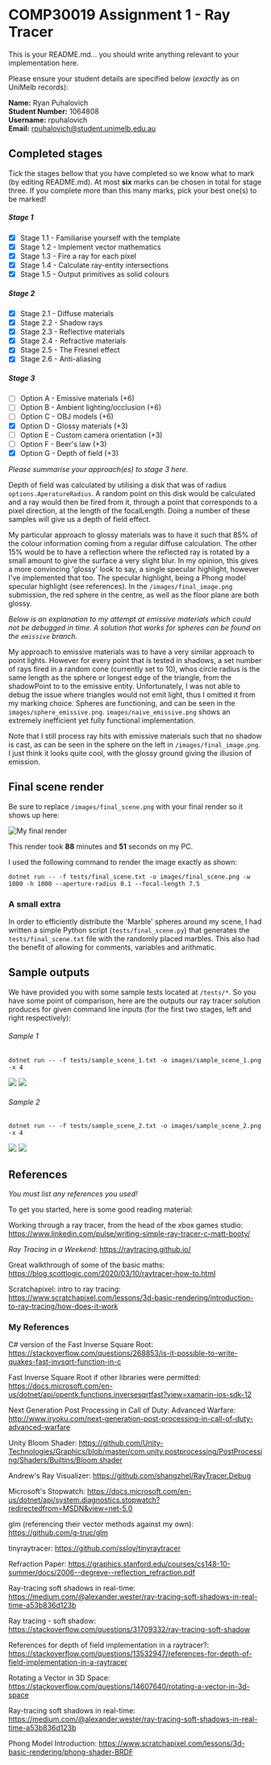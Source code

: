 # COMP30019 Assignment 1 - Ray Tracer

This is your README.md... you should write anything relevant to your implementation here.

Please ensure your student details are specified below (_exactly_ as on UniMelb records):

**Name:** Ryan Puhalovich \
**Student Number:** 1064808 \
**Username:** rpuhalovich \
**Email:** rpuhalovich@student.unimelb.edu.au

## Completed stages

Tick the stages bellow that you have completed so we know what to mark (by editing README.md). At most **six** marks can be chosen in total for stage three. If you complete more than this many marks, pick your best one(s) to be marked!

<!---
Tip: To tick, place an x between the square brackes [ ], like so: [x]
-->

##### Stage 1

- [x] Stage 1.1 - Familiarise yourself with the template
- [x] Stage 1.2 - Implement vector mathematics
- [x] Stage 1.3 - Fire a ray for each pixel
- [x] Stage 1.4 - Calculate ray-entity intersections
- [x] Stage 1.5 - Output primitives as solid colours

##### Stage 2

- [x] Stage 2.1 - Diffuse materials
- [x] Stage 2.2 - Shadow rays
- [x] Stage 2.3 - Reflective materials
- [x] Stage 2.4 - Refractive materials
- [x] Stage 2.5 - The Fresnel effect
- [x] Stage 2.6 - Anti-aliasing

##### Stage 3

- [ ] Option A - Emissive materials (+6)
- [ ] Option B - Ambient lighting/occlusion (+6)
- [ ] Option C - OBJ models (+6)
- [x] Option D - Glossy materials (+3)
- [ ] Option E - Custom camera orientation (+3)
- [ ] Option F - Beer's law (+3)
- [x] Option G - Depth of field (+3)

_Please summarise your approach(es) to stage 3 here._

Depth of field was calculated by utilising a disk that was of radius `options.AperatureRadius`. A random point on this disk would be calculated and a ray would then be fired from it, through a point that corresponds to a pixel direction, at the length of the focalLength. Doing a number of these samples will give us a depth of field effect.

My particular approach to glossy materials was to have it such that 85% of the colour information coming from a regular diffuse calculation. The other 15% would be to have a reflection where the reflected ray is rotated by a small amount to give the surface a very slight blur. In my opinion, this gives a more convincing 'glossy' look to say, a single specular highlight, however I've implemented that too. The specular highlight, being a Phong model specular highlight (see references). In the `/images/final_image.png` submission, the red sphere in the centre, as well as the floor plane are both glossy.

_Below is an explanation to my attempt at emissive materials which could not be debugged in time. A solution that works for spheres can be found on the `emissive` branch._

My approach to emissive materials was to have a very similar approach to point lights. However for every point that is tested in shadows, a set number of rays fired in a random cone (currently set to 10), whos circle radius is the same length as the sphere or longest edge of the triangle, from the shadowPoint to to the emissive entity. Unfortunately, I was not able to debug the issue where triangles would not emit light, thus I omitted it from my marking choice. Spheres are functioning, and can be seen in the `images/sphere_emissive.png`. `images/naive_emissive.png` shows an extremely inefficient yet fully functional implementation.

Note that I still process ray hits with emissive materials such that no shadow is cast, as can be seen in the sphere on the left in `/images/final_image.png`. I just think it looks quite cool, with the glossy ground giving the illusion of emission.

## Final scene render

Be sure to replace `/images/final_scene.png` with your final render so it shows up here:

![My final render](/images/final_scene.png)

This render took **88** minutes and **51** seconds on my PC.

I used the following command to render the image exactly as shown:

```
dotnet run -- -f tests/final_scene.txt -o images/final_scene.png -w 1000 -h 1000 --aperture-radius 0.1 --focal-length 7.5
```

### A small extra

In order to efficiently distribute the 'Marble' spheres around my scene, I had written a simple Python script (`tests/final_scene.py`) that generates the `tests/final_scene.txt` file with the randomly placed marbles. This also had the benefit of allowing for comments, variables and arithmatic.

## Sample outputs

We have provided you with some sample tests located at `/tests/*`. So you have some point of comparison, here are the outputs our ray tracer solution produces for given command line inputs (for the first two stages, left and right respectively):

###### Sample 1

```
dotnet run -- -f tests/sample_scene_1.txt -o images/sample_scene_1.png -x 4
```

<p float="left">
  <img src="/images/sample_scene_1_s1.png" />
  <img src="/images/sample_scene_1_s2.png" /> 
</p>

###### Sample 2

```
dotnet run -- -f tests/sample_scene_2.txt -o images/sample_scene_2.png -x 4
```

<p float="left">
  <img src="/images/sample_scene_2_s1.png" />
  <img src="/images/sample_scene_2_s2.png" /> 
</p>

## References

_You must list any references you used!_

To get you started, here is some good reading material:

Working through a ray tracer, from the head of the xbox games studio: https://www.linkedin.com/pulse/writing-simple-ray-tracer-c-matt-booty/

_Ray Tracing in a Weekend_: https://raytracing.github.io/

Great walkthrough of some of the basic maths: https://blog.scottlogic.com/2020/03/10/raytracer-how-to.html

Scratchapixel: intro to ray tracing: https://www.scratchapixel.com/lessons/3d-basic-rendering/introduction-to-ray-tracing/how-does-it-work

### My References

C# version of the Fast Inverse Square Root: https://stackoverflow.com/questions/268853/is-it-possible-to-write-quakes-fast-invsqrt-function-in-c

Fast Inverse Square Root if other libraries were permitted: https://docs.microsoft.com/en-us/dotnet/api/opentk.functions.inversesqrtfast?view=xamarin-ios-sdk-12

Next Generation Post Processing in Call of Duty: Advanced Warfare: http://www.iryoku.com/next-generation-post-processing-in-call-of-duty-advanced-warfare

Unity Bloom Shader: https://github.com/Unity-Technologies/Graphics/blob/master/com.unity.postprocessing/PostProcessing/Shaders/Builtins/Bloom.shader

Andrew's Ray Visualizer: https://github.com/shangzhel/RayTracer.Debug

Microsoft's Stopwatch: https://docs.microsoft.com/en-us/dotnet/api/system.diagnostics.stopwatch?redirectedfrom=MSDN&view=net-5.0

glm (referencing their vector methods against my own): https://github.com/g-truc/glm

tinyraytracer: https://github.com/ssloy/tinyraytracer

Refraction Paper: https://graphics.stanford.edu/courses/cs148-10-summer/docs/2006--degreve--reflection_refraction.pdf

Ray-tracing soft shadows in real-time: https://medium.com/@alexander.wester/ray-tracing-soft-shadows-in-real-time-a53b836d123b

Ray tracing - soft shadow: https://stackoverflow.com/questions/31709332/ray-tracing-soft-shadow

References for depth of field implementation in a raytracer?: https://stackoverflow.com/questions/13532947/references-for-depth-of-field-implementation-in-a-raytracer

Rotating a Vector in 3D Space: https://stackoverflow.com/questions/14607640/rotating-a-vector-in-3d-space

Ray-tracing soft shadows in real-time: https://medium.com/@alexander.wester/ray-tracing-soft-shadows-in-real-time-a53b836d123b

Phong Model Introduction: https://www.scratchapixel.com/lessons/3d-basic-rendering/phong-shader-BRDF
